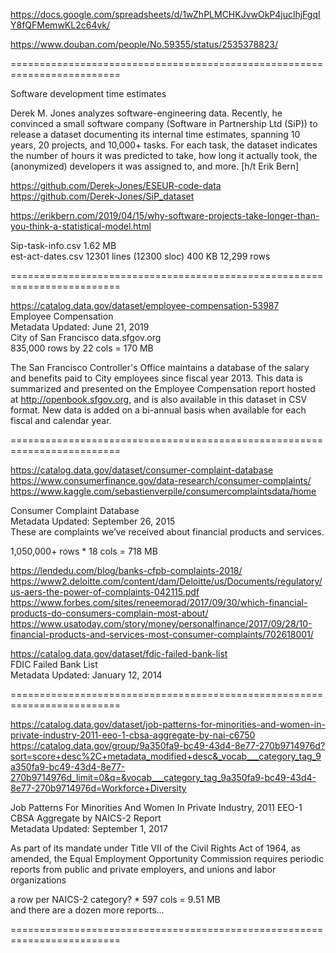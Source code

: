 

https://docs.google.com/spreadsheets/d/1wZhPLMCHKJvwOkP4juclhjFgqIY8fQFMemwKL2c64vk/

https://www.douban.com/people/No.59355/status/2535378823/

=========================================================================  

Software development time estimates  

Derek M. Jones analyzes software-engineering data. Recently, he convinced a small software company (Software in Partnership Ltd (SiP)) to release a dataset documenting its internal time estimates, spanning 10 years, 20 projects, and 10,000+ tasks. For each task, the dataset indicates the number of hours it was predicted to take, how long it actually took, the (anonymized) developers it was assigned to, and more. [h/t Erik Bern]

https://github.com/Derek-Jones/ESEUR-code-data      
https://github.com/Derek-Jones/SiP_dataset  

https://erikbern.com/2019/04/15/why-software-projects-take-longer-than-you-think-a-statistical-model.html  

Sip-task-info.csv 1.62 MB  
est-act-dates.csv 12301 lines (12300 sloc)  400 KB
12,299 rows  

=========================================================================  

https://catalog.data.gov/dataset/employee-compensation-53987  
Employee Compensation  
Metadata Updated: June 21, 2019   
City of San Francisco  data.sfgov.org  
835,000 rows by 22 cols = 170 MB  

The San Francisco Controller's Office maintains a database of the salary and benefits paid to City employees since fiscal year 2013. This data is summarized and presented on the Employee Compensation report hosted at http://openbook.sfgov.org, and is also available in this dataset in CSV format. New data is added on a bi-annual basis when available for each fiscal and calendar year.

=========================================================================  

https://catalog.data.gov/dataset/consumer-complaint-database  
https://www.consumerfinance.gov/data-research/consumer-complaints/  
https://www.kaggle.com/sebastienverpile/consumercomplaintsdata/home  

Consumer Complaint Database  
Metadata Updated: September 26, 2015  
These are complaints we’ve received about financial products and services.  

1,050,000+ rows * 18 cols = 718 MB  

https://lendedu.com/blog/banks-cfpb-complaints-2018/   
https://www2.deloitte.com/content/dam/Deloitte/us/Documents/regulatory/us-aers-the-power-of-complaints-042115.pdf  
https://www.forbes.com/sites/reneemorad/2017/09/30/which-financial-products-do-consumers-complain-most-about/  
https://www.usatoday.com/story/money/personalfinance/2017/09/28/10-financial-products-and-services-most-consumer-complaints/702618001/  

https://catalog.data.gov/dataset/fdic-failed-bank-list  
FDIC Failed Bank List  
Metadata Updated: January 12, 2014   

=========================================================================

https://catalog.data.gov/dataset/job-patterns-for-minorities-and-women-in-private-industry-2011-eeo-1-cbsa-aggregate-by-nai-c6750  
https://catalog.data.gov/group/9a350fa9-bc49-43d4-8e77-270b9714976d?sort=score+desc%2C+metadata_modified+desc&_vocab___category_tag_9a350fa9-bc49-43d4-8e77-270b9714976d_limit=0&q=&vocab___category_tag_9a350fa9-bc49-43d4-8e77-270b9714976d=Workforce+Diversity  

Job Patterns For Minorities And Women In Private Industry, 2011 EEO-1 CBSA Aggregate by NAICS-2 Report  
Metadata Updated: September 1, 2017   

As part of its mandate under Title VII of the Civil Rights Act of 1964, as amended, the Equal Employment Opportunity Commission requires periodic reports from public and private employers, and unions and labor organizations

a row per NAICS-2 category? * 597 cols = 9.51 MB  
and there are a dozen more reports...  

=========================================================================

